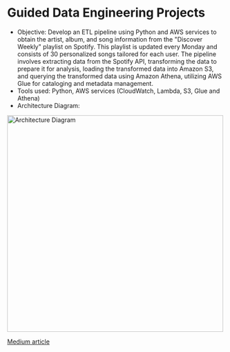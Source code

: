 # Guided Data Engineering Projects
* Objective: Develop an ETL pipeline using Python and AWS services to obtain the artist, album, and song information from the "Discover Weekly" playlist on Spotify. This playlist is updated every Monday and consists of 30 personalized songs tailored for each user. The pipeline involves extracting data from the Spotify API, transforming the data to prepare it for analysis, loading the transformed data into Amazon S3, and querying the transformed data using Amazon Athena, utilizing AWS Glue for cataloging and metadata management.
* Tools used: Python, AWS services (CloudWatch, Lambda, S3, Glue and Athena)
* Architecture Diagram: 
<img src="https://raw.githubusercontent.com/kxnk/de-guided-proj/main/1.%20Spotify%20Pipeline/Architecture%20Diagram.jpg" alt="Architecture Diagram" width="500">

[Medium article](https://medium.com/@03nishchayagarwal/spi-786182fe1d7c)
